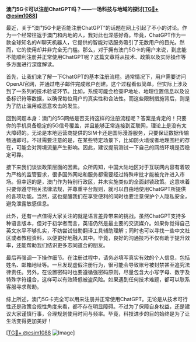 **澳门5G卡可以注册ChatGPT吗？——一场科技与地域的探讨[[TG💪+ @esim1088](https://t.me/s/esim1088)]**

最近，关于“澳门5G卡是否能注册ChatGPT”的话题在网上引起了不小的讨论。作为一个经常往返于澳门和内地的人，我对此也深感好奇。毕竟，ChatGPT作为一款全球知名的AI聊天机器人，它提供的智能对话服务吸引了无数用户的目光。然而，它的使用却并非完全无门槛。那么，对于拥有澳门5G卡的用户来说，到底能不能顺利注册并正常使用ChatGPT呢？这篇文章将从技术、政策以及实际操作等多方面进行深度解读。

首先，让我们来了解一下ChatGPT的基本注册流程。通常情况下，用户需要访问OpenAI官网，并通过电子邮件完成账户创建。这个过程看似简单，但实际上涉及到了一系列的技术验证环节。比如，系统可能会检查IP地址、地理位置信息以及设备标识符等数据，以确保每位用户的真实性和合法性。而这些限制措施背后，则是为了防止滥用或恶意攻击的发生。

回到问题本身：澳门的5G网络是否支持这样的注册流程呢？答案是肯定的！只要你的手机具备稳定的5G信号覆盖，并且能够正常连接到互联网，理论上是没有太大障碍的。无论是本地运营商提供的SIM卡还是国际漫游服务，只要保证数据传输畅通即可。不过需要注意的是，在某些特定场景下，比如防火墙或者地理围栏的存在，可能会对跨境流量产生影响。因此，建议提前测试一下自己的网络环境是否稳定可靠。

接下来我们谈谈政策层面的因素。众所周知，中国大陆地区对于互联网内容有着较为严格的监管要求，很多国外网站和服务都需要经过特殊审批才能被允许进入市场。但幸运的是，澳门作为特别行政区，并未实施类似的全面封锁政策。这意味着只要你遵守相关法律法规，并尊重平台规则，就可以自由地使用ChatGPT所提供的各项功能。当然，这也提醒我们在享受便利的同时也要注意保护个人隐私安全，避免泄露敏感信息。

此外，还有一点值得大家关注的就是语言差异带来的挑战。虽然ChatGPT支持多种语言版本，但对于初学者而言，英语仍然是最主要的交流媒介。如果你觉得自己英文水平不够扎实，不妨尝试借助翻译工具辅助理解；同时也可以寻找一些中文社区或者教程资料，以便更好地融入其中。毕竟，良好的沟通技巧不仅有助于提升效率，还能帮助我们结识更多志同道合的朋友。

最后再强调一下操作细节。在注册过程中，请务必填写真实有效的个人信息，包括姓名、邮箱地址等。一旦发现虚假注册行为，很可能会导致账号被封禁甚至追究法律责任。另外，在设置密码时也要遵循强密码原则，尽量包含大小写字母、数字及特殊字符组合，这样可以有效降低被盗风险。如果遇到任何技术难题，都可以联系客服寻求帮助。

综上所述，澳门5G卡完全可以用来注册并正常使用ChatGPT。无论是从技术可行性还是政策合规性角度来看，都不存在明显障碍。不过为了保障自身权益，还是建议大家谨慎行事，合理规划使用时间与频率。毕竟，科技进步的目的始终是为了让生活变得更加美好！

[[TG💪+ @esim1088](https://t.me/s/esim1088) ![Image](https://i.postimg.cc/4NQfJmqS/Snipaste-2025-05-13-00-14-12.png)]